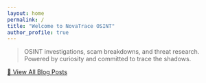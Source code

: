 ```yaml
---
layout: home
permalink: /
title: "Welcome to NovaTrace OSINT"
author_profile: true
---
```



> OSINT investigations, scam breakdowns, and threat research.  
> Powered by curiosity and committed to trace the shadows.

[📝 View All Blog Posts](/blog/)
